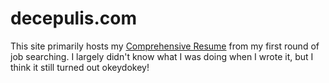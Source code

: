 # decepulis.com
This site primarily hosts my [Comprehensive Resume](http://decepulis.com/resume.html) from my first round of job searching. I largely didn't know what I was doing when I wrote it, but I think it still turned out okeydokey!
